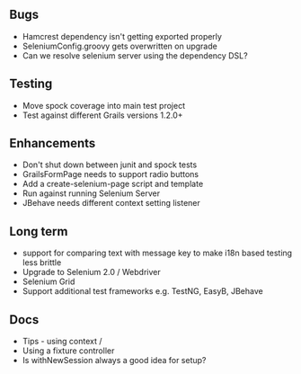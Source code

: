## Bugs
* Hamcrest dependency isn't getting exported properly
* SeleniumConfig.groovy gets overwritten on upgrade
* Can we resolve selenium server using the dependency DSL?

## Testing
* Move spock coverage into main test project
* Test against different Grails versions 1.2.0+

## Enhancements
* Don't shut down between junit and spock tests
* GrailsFormPage needs to support radio buttons
* Add a create-selenium-page script and template
* Run against running Selenium Server
* JBehave needs different context setting listener

## Long term
* support for comparing text with message key to make i18n based testing less brittle
* Upgrade to Selenium 2.0 / Webdriver
* Selenium Grid
* Support additional test frameworks e.g. TestNG, EasyB, JBehave

## Docs
* Tips - using context /
* Using a fixture controller
* Is withNewSession always a good idea for setup?